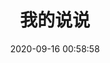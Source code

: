 ---
title: 我的说说
date: 2020-09-16 00:58:58
type: artitalk
top_img: https://cdn.jsdelivr.net/gh/SUNYunZeng/sources/img/alone.png
---